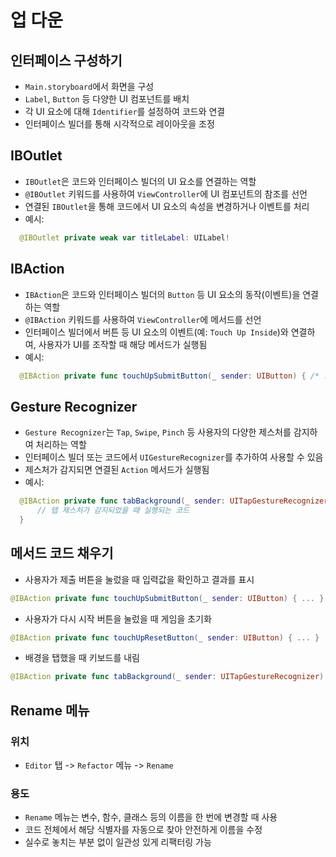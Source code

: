 # 업 다운

## 인터페이스 구성하기
- `Main.storyboard`에서 화면을 구성
- `Label`, `Button` 등 다양한 UI 컴포넌트를 배치
- 각 UI 요소에 대해 `Identifier`를 설정하여 코드와 연결
- 인터페이스 빌더를 통해 시각적으로 레이아웃을 조정

## IBOutlet
- `IBOutlet`은 코드와 인터페이스 빌더의 UI 요소를 연결하는 역할
- `@IBOutlet` 키워드를 사용하여 `ViewController`에 UI 컴포넌트의 참조를 선언
- 연결된 `IBOutlet`을 통해 코드에서 UI 요소의 속성을 변경하거나 이벤트를 처리
- 예시:  
```swift
  @IBOutlet private weak var titleLabel: UILabel!
```

## IBAction
- ``IBAction``은 코드와 인터페이스 빌더의 ``Button`` 등 UI 요소의 동작(이벤트)을 연결하는 역할
- ``@IBAction`` 키워드를 사용하여 ``ViewController``에 메서드를 선언
- 인터페이스 빌더에서 버튼 등 UI 요소의 이벤트(예: ``Touch Up Inside``)와 연결하여, 사용자가 UI를 조작할 때 해당 메서드가 실행됨
- 예시:  
```swift
  @IBAction private func touchUpSubmitButton(_ sender: UIButton) { /* ... */ }
```
  
## Gesture Recognizer
- ``Gesture Recognizer``는 ``Tap``, ``Swipe``, ``Pinch`` 등 사용자의 다양한 제스처를 감지하여 처리하는 역할
- 인터페이스 빌더 또는 코드에서 ``UIGestureRecognizer``를 추가하여 사용할 수 있음
- 제스처가 감지되면 연결된 ``Action`` 메서드가 실행됨
- 예시:  
```swift
  @IBAction private func tabBackground(_ sender: UITapGestureRecognizer) {
      // 탭 제스처가 감지되었을 때 실행되는 코드
  }
```

## 메서드 코드 채우기
- 사용자가 제출 버튼을 눌렀을 때 입력값을 확인하고 결과를 표시
```swift
@IBAction private func touchUpSubmitButton(_ sender: UIButton) { ... }
```

- 사용자가 다시 시작 버튼을 눌렀을 때 게임을 초기화
```swift
@IBAction private func touchUpResetButton(_ sender: UIButton) { ... }
```

- 배경을 탭했을 때 키보드를 내림
```swift
@IBAction private func tabBackground(_ sender: UITapGestureRecognizer) { ... }
```

## Rename 메뉴
### 위치
- `Editor` 탭 -> `Refactor` 메뉴 -> `Rename`
### 용도
- ``Rename`` 메뉴는 변수, 함수, 클래스 등의 이름을 한 번에 변경할 때 사용
- 코드 전체에서 해당 식별자를 자동으로 찾아 안전하게 이름을 수정
- 실수로 놓치는 부분 없이 일관성 있게 리팩터링 가능
